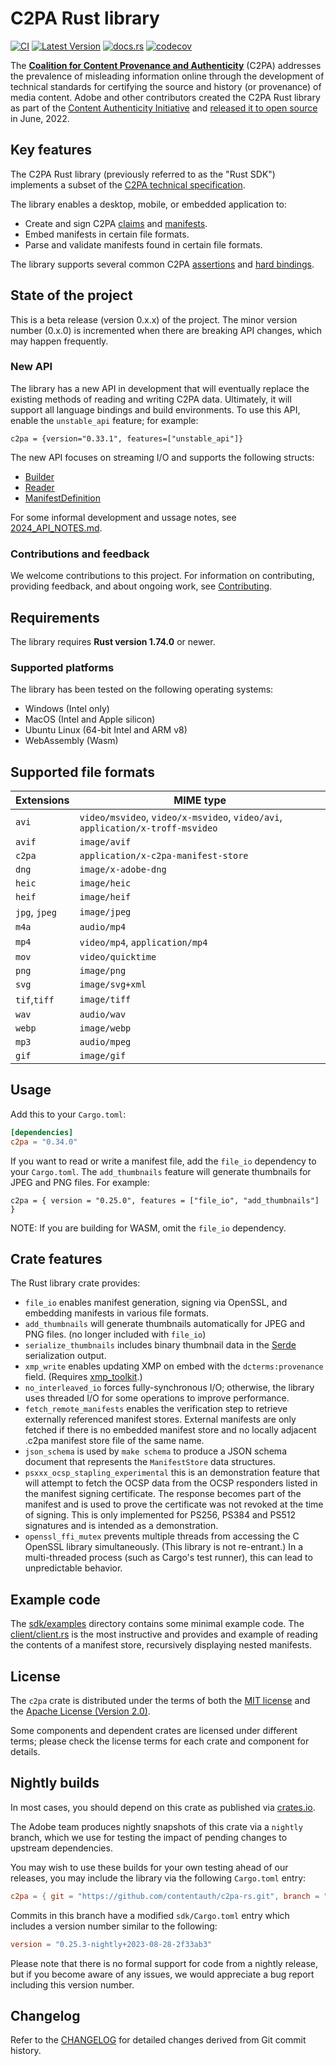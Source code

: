 # C2PA Rust library

[![CI](https://github.com/contentauth/c2pa-rs/actions/workflows/ci.yml/badge.svg)](https://github.com/contentauth/c2pa-rs/actions/workflows/ci.yml) [![Latest Version](https://img.shields.io/crates/v/c2pa.svg)](https://crates.io/crates/c2pa) [![docs.rs](https://img.shields.io/docsrs/c2pa)](https://docs.rs/c2pa/) [![codecov](https://codecov.io/gh/contentauth/c2pa-rs/branch/main/graph/badge.svg?token=YVHWI19EGN)](https://codecov.io/gh/contentauth/c2pa-rs)

<div style={{display: 'none'}}>

The **[Coalition for Content Provenance and Authenticity](https://c2pa.org)** (C2PA) addresses the prevalence of misleading information online through the development of technical standards for certifying the source and history (or provenance) of media content. Adobe and other contributors created the C2PA Rust library as part of the [Content Authenticity Initiative](https://contentauthenticity.org) and [released it to open source](https://contentauthenticity.org/blog/cai-releases-suite-of-open-source-tools-to-advance-digital-content-provenance) in June, 2022.

</div>

## Key features

The C2PA Rust library (previously referred to as the "Rust SDK") implements a subset of the [C2PA technical specification](https://c2pa.org/specifications/specifications/1.4/specs/C2PA_Specification.html).

The library enables a desktop, mobile, or embedded application to:
* Create and sign C2PA [claims](https://c2pa.org/specifications/specifications/1.4/specs/C2PA_Specification.html#_claims) and [manifests](https://c2pa.org/specifications/specifications/1.4/specs/C2PA_Specification.html#_manifests).
* Embed manifests in certain file formats.
* Parse and validate manifests found in certain file formats.

The library supports several common C2PA [assertions](https://c2pa.org/specifications/specifications/1.4/specs/C2PA_Specification.html#_c2pa_standard_assertions) and [hard bindings](https://c2pa.org/specifications/specifications/1.4/specs/C2PA_Specification.html#_hard_bindings).

## State of the project

This is a beta release (version 0.x.x) of the project. The minor version number (0.x.0) is incremented when there are breaking API changes, which may happen frequently.

### New API

The library has a new API in development that will eventually replace the existing methods of reading and writing C2PA data. Ultimately, it will support all language bindings and build environments.  To use this API, enable the `unstable_api` feature; for example:

```
c2pa = {version="0.33.1", features=["unstable_api"]}
```

The new API focuses on streaming I/O and supports the following structs:
- [Builder](https://docs.rs/c2pa/latest/c2pa/struct.Builder.html)
- [Reader](https://docs.rs/c2pa/latest/c2pa/struct.Reader.html)
- [ManifestDefinition](https://docs.rs/c2pa/latest/c2pa/struct.ManifestDefinition.html)

For some informal development and ussage notes, see [2024_API_NOTES.md](https://github.com/contentauth/c2pa-rs/blob/main/2024_API_NOTES.md).

### Contributions and feedback

We welcome contributions to this project.  For information on contributing, providing feedback, and about ongoing work, see [Contributing](https://github.com/contentauth/c2pa-js/blob/main/CONTRIBUTING.md).

## Requirements

The library requires **Rust version 1.74.0** or newer.

### Supported platforms

The library has been tested on the following operating systems:

* Windows (Intel only)
* MacOS (Intel and Apple silicon)
* Ubuntu Linux (64-bit Intel and ARM v8)
* WebAssembly (Wasm)

## Supported file formats

 | Extensions    | MIME type                                                                     |
 | ------------- | ----------------------------------------------------------------------------- |
 | `avi`         | `video/msvideo`, `video/x-msvideo`, `video/avi`, `application/x-troff-msvideo`|
 | `avif`        | `image/avif`                                                                  |
 | `c2pa`        | `application/x-c2pa-manifest-store`                                           |
 | `dng`         | `image/x-adobe-dng`                                                           |
 | `heic`        | `image/heic`                                                                  |
 | `heif`        | `image/heif`                                                                  |
 | `jpg`, `jpeg` | `image/jpeg`                                                                  |
 | `m4a`         | `audio/mp4`                                                                   |
 | `mp4`         | `video/mp4`, `application/mp4`                                                |
 | `mov`         | `video/quicktime`                                                             |
 | `png`         | `image/png`                                                                   |
 | `svg`         | `image/svg+xml`                                                               |
 | `tif`,`tiff`  | `image/tiff`                                                                  |
 | `wav`         | `audio/wav`                                                                   |
 | `webp`        | `image/webp`                                                                  |
 | `mp3`         | `audio/mpeg`                                                                  |
 | `gif`         | `image/gif`                                                                   |

## Usage

Add this to your `Cargo.toml`:

```toml
[dependencies]
c2pa = "0.34.0"
```

If you want to read or write a manifest file, add the `file_io` dependency to your `Cargo.toml`.
The `add_thumbnails` feature will generate thumbnails for JPEG and PNG files.
 For example:
```
c2pa = { version = "0.25.0", features = ["file_io", "add_thumbnails"] }
```

NOTE: If you are building for WASM, omit the `file_io` dependency.

## Crate features

The Rust library crate provides:

* `file_io` enables manifest generation, signing via OpenSSL, and embedding manifests in various file formats.
* `add_thumbnails` will generate thumbnails automatically for JPEG and PNG files. (no longer included with `file_io`)
* `serialize_thumbnails` includes binary thumbnail data in the [Serde](https://serde.rs/) serialization output.
* `xmp_write` enables updating XMP on embed with the `dcterms:provenance` field. (Requires [xmp_toolkit](https://crates.io/crates/xmp_toolkit).)
* `no_interleaved_io` forces fully-synchronous I/O; otherwise, the library uses threaded I/O for some operations to improve performance.
* `fetch_remote_manifests` enables the verification step to retrieve externally referenced manifest stores.  External manifests are only fetched if there is no embedded manifest store and no locally adjacent .c2pa manifest store file of the same name.
* `json_schema` is used by `make schema` to produce a JSON schema document that represents the `ManifestStore` data structures.
* `psxxx_ocsp_stapling_experimental` this is an demonstration feature that will attempt to fetch the OCSP data from the OCSP responders listed in the manifest signing certificate.  The response becomes part of the manifest and is used to prove the certificate was not revoked at the time of signing.  This is only implemented for PS256, PS384 and PS512 signatures and is intended as a demonstration.
* `openssl_ffi_mutex` prevents multiple threads from accessing the C OpenSSL library simultaneously. (This library is not re-entrant.) In a multi-threaded process (such as Cargo's test runner), this can lead to unpredictable behavior.

## Example code

The [sdk/examples](https://github.com/contentauth/c2pa-rs/tree/main/sdk/examples) directory contains some minimal example code.  The [client/client.rs](https://github.com/contentauth/c2pa-rs/blob/main/sdk/examples/client/client.rs) is the most instructive and provides and example of reading the contents of a manifest store, recursively displaying nested manifests.

## License

The `c2pa` crate is distributed under the terms of both the [MIT license](https://github.com/contentauth/c2pa-rs/blob/main/LICENSE-MIT) and the [Apache License (Version 2.0)](https://github.com/contentauth/c2pa-rs/blob/main/LICENSE-APACHE).

Some components and dependent crates are licensed under different terms; please check the license terms for each crate and component for details.

## Nightly builds

In most cases, you should depend on this crate as published via [crates.io](https://crates.io/crates/c2pa).

The Adobe team produces nightly snapshots of this crate via a `nightly` branch, which we use for testing the impact of pending changes to upstream dependencies.

You may wish to use these builds for your own testing ahead of our releases, you may include the library via the following `Cargo.toml` entry:

```toml
c2pa = { git = "https://github.com/contentauth/c2pa-rs.git", branch = "nightly", features = [...]}
```

Commits in this branch have a modified `sdk/Cargo.toml` entry which includes a version number similar to the following:

```toml
version = "0.25.3-nightly+2023-08-28-2f33ab3"
```

Please note that there is no formal support for code from a nightly release, but if you become aware of any issues, we would appreciate a bug report including this version number.

## Changelog

Refer to the [CHANGELOG](https://github.com/contentauth/c2pa-rs/blob/main/CHANGELOG.md) for detailed changes derived from Git commit history.

